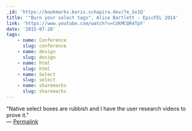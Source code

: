 ```yaml
---
_id: 'https://bookmarks.boris.schapira.dev/?e_Sx1Q'
title: '"Burn your select tags", Alice Bartlett - EpicFEL 2014'
link: 'https://www.youtube.com/watch?v=CUkMCQR4TpY'
date: '2015-07-28'
tags:
    - name: Conference
      slug: conference
    - name: design
      slug: design
    - name: html
      slug: html
    - name: Select
      slug: select
    - name: sharemarks
      slug: sharemarks
---
```


&quot;Native select boxes are rubbish and I have the user research videos to
prove it.&quot; <br>&#8212;
<a href="https://bookmarks.boris.schapira.dev/?e_Sx1Q" title="Permalink">Permalink</a>
